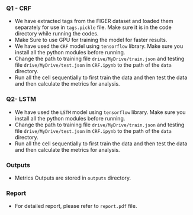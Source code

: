 ### Q1 - CRF

- We have extracted tags from the FIGER dataset and loaded them separately for use in `tags.pickle` file. Make sure it is in the code directory while running the codes.
- Make Sure to use GPU for training the model for faster results.
- We have used the `CRF` model using `tensorflow` library. Make sure you install all the python modules before running.
- Change the path to training file `drive/MyDrive/train.json` and testing file `drive/MyDrive/test.json` in `CRF.ipynb` to the path of the `data` directory.
- Run all the cell sequentially to first train the data and then test the data and then calculate the metrics for analysis.

### Q2- LSTM

- We have used the `LSTM` model using `tensorflow` library. Make sure you install all the python modules before running.
- Change the path to training file `drive/MyDrive/train.json` and testing file `drive/MyDrive/test.json` in `CRF.ipynb` to the path of the `data` directory.
- Run all the cell sequentially to first train the data and then test the data and then calculate the metrics for analysis.

### Outputs

- Metrics Outputs are stored in `outputs` directory.

### Report

- For detailed report, please refer to `report.pdf` file.
